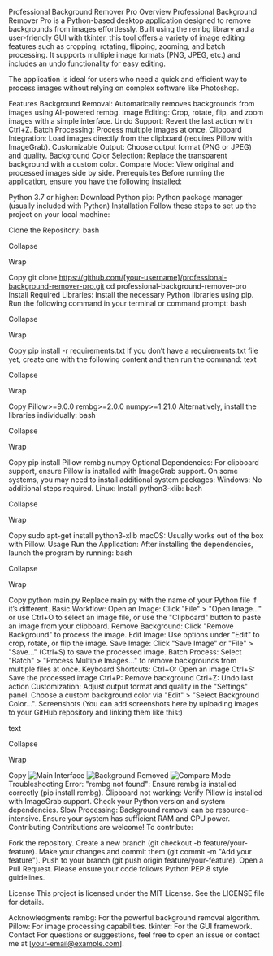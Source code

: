 Professional Background Remover Pro
Overview
Professional Background Remover Pro is a Python-based desktop application designed to remove backgrounds from images effortlessly. Built using the rembg library and a user-friendly GUI with tkinter, this tool offers a variety of image editing features such as cropping, rotating, flipping, zooming, and batch processing. It supports multiple image formats (PNG, JPEG, etc.) and includes an undo functionality for easy editing.

The application is ideal for users who need a quick and efficient way to process images without relying on complex software like Photoshop.

Features
Background Removal: Automatically removes backgrounds from images using AI-powered rembg.
Image Editing: Crop, rotate, flip, and zoom images with a simple interface.
Undo Support: Revert the last action with Ctrl+Z.
Batch Processing: Process multiple images at once.
Clipboard Integration: Load images directly from the clipboard (requires Pillow with ImageGrab).
Customizable Output: Choose output format (PNG or JPEG) and quality.
Background Color Selection: Replace the transparent background with a custom color.
Compare Mode: View original and processed images side by side.
Prerequisites
Before running the application, ensure you have the following installed:

Python 3.7 or higher: Download Python
pip: Python package manager (usually included with Python)
Installation
Follow these steps to set up the project on your local machine:

Clone the Repository:
bash

Collapse

Wrap

Copy
git clone https://github.com/[your-username]/professional-background-remover-pro.git
cd professional-background-remover-pro
Install Required Libraries: Install the necessary Python libraries using pip. Run the following command in your terminal or command prompt:
bash

Collapse

Wrap

Copy
pip install -r requirements.txt
If you don’t have a requirements.txt file yet, create one with the following content and then run the command:
text

Collapse

Wrap

Copy
Pillow>=9.0.0
rembg>=2.0.0
numpy>=1.21.0
Alternatively, install the libraries individually:
bash

Collapse

Wrap

Copy
pip install Pillow rembg numpy
Optional Dependencies:
For clipboard support, ensure Pillow is installed with ImageGrab support. On some systems, you may need to install additional system packages:
Windows: No additional steps required.
Linux: Install python3-xlib:
bash

Collapse

Wrap

Copy
sudo apt-get install python3-xlib
macOS: Usually works out of the box with Pillow.
Usage
Run the Application: After installing the dependencies, launch the program by running:
bash

Collapse

Wrap

Copy
python main.py
Replace main.py with the name of your Python file if it’s different.
Basic Workflow:
Open an Image: Click "File" > "Open Image..." or use Ctrl+O to select an image file, or use the "Clipboard" button to paste an image from your clipboard.
Remove Background: Click "Remove Background" to process the image.
Edit Image: Use options under "Edit" to crop, rotate, or flip the image.
Save Image: Click "Save Image" or "File" > "Save..." (Ctrl+S) to save the processed image.
Batch Process: Select "Batch" > "Process Multiple Images..." to remove backgrounds from multiple files at once.
Keyboard Shortcuts:
Ctrl+O: Open an image
Ctrl+S: Save the processed image
Ctrl+P: Remove background
Ctrl+Z: Undo last action
Customization:
Adjust output format and quality in the "Settings" panel.
Choose a custom background color via "Edit" > "Select Background Color...".
Screenshots
(You can add screenshots here by uploading images to your GitHub repository and linking them like this:)

text

Collapse

Wrap

Copy
![Main Interface](screenshots/main_interface.png)
![Background Removed](screenshots/background_removed.png)
![Compare Mode](screenshots/compare_mode.png)
Troubleshooting
Error: "rembg not found": Ensure rembg is installed correctly (pip install rembg).
Clipboard not working: Verify Pillow is installed with ImageGrab support. Check your Python version and system dependencies.
Slow Processing: Background removal can be resource-intensive. Ensure your system has sufficient RAM and CPU power.
Contributing
Contributions are welcome! To contribute:

Fork the repository.
Create a new branch (git checkout -b feature/your-feature).
Make your changes and commit them (git commit -m "Add your feature").
Push to your branch (git push origin feature/your-feature).
Open a Pull Request.
Please ensure your code follows Python PEP 8 style guidelines.

License
This project is licensed under the MIT License. See the LICENSE file for details.

Acknowledgments
rembg: For the powerful background removal algorithm.
Pillow: For image processing capabilities.
tkinter: For the GUI framework.
Contact
For questions or suggestions, feel free to open an issue or contact me at [your-email@example.com].
